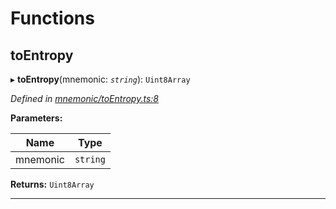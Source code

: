 

# Functions

<a id="toentropy"></a>

##  toEntropy

▸ **toEntropy**(mnemonic: *`string`*): `Uint8Array`

*Defined in [mnemonic/toEntropy.ts:8](https://github.com/polkadot-js/common/blob/5bd08ca/packages/util-crypto/src/mnemonic/toEntropy.ts#L8)*

**Parameters:**

| Name | Type |
| ------ | ------ |
| mnemonic | `string` |

**Returns:** `Uint8Array`

___

